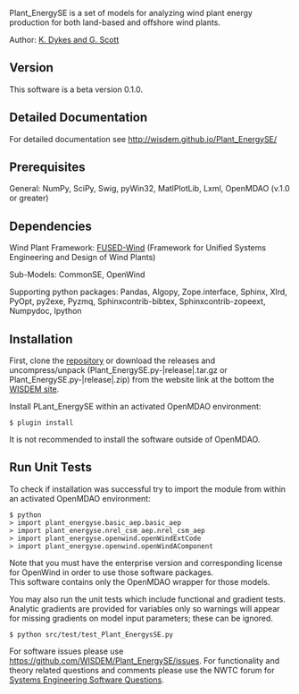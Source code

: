 Plant_EnergySE is a set of models for analyzing wind plant energy production for both land-based and offshore wind plants.

Author: [K. Dykes and G. Scott](mailto:nrel.wisdem+plantenergyse@gmail.com)

## Version

This software is a beta version 0.1.0.

## Detailed Documentation

For detailed documentation see <http://wisdem.github.io/Plant_EnergySE/>

## Prerequisites

General: NumPy, SciPy, Swig, pyWin32, MatlPlotLib, Lxml, OpenMDAO (v.1.0 or greater)

## Dependencies

Wind Plant Framework: [FUSED-Wind](http://fusedwind.org) (Framework for Unified Systems Engineering and Design of Wind Plants)

Sub-Models: CommonSE, OpenWind

Supporting python packages: Pandas, Algopy, Zope.interface, Sphinx, Xlrd, PyOpt, py2exe, Pyzmq, Sphinxcontrib-bibtex, Sphinxcontrib-zopeext, Numpydoc, Ipython

## Installation

First, clone the [repository](https://github.com/WISDEM/Plant_EnergySE)
or download the releases and uncompress/unpack (Plant_EnergySE.py-|release|.tar.gz or Plant_EnergySE.py-|release|.zip) from the website link at the bottom the [WISDEM site](http://nwtc.nrel.gov/Plant_EnergySE).

Install PLant_EnergySE within an activated OpenMDAO environment:

	$ plugin install

It is not recommended to install the software outside of OpenMDAO.

## Run Unit Tests

To check if installation was successful try to import the module from within an activated OpenMDAO environment:

	$ python
	> import plant_energyse.basic_aep.basic_aep
	> import plant_energyse.nrel_csm_aep.nrel_csm_aep
	> import plant_energyse.openwind.openWindExtCode
	> import plant_energyse.openwind.openWindAComponent

Note that you must have the enterprise version and corresponding license for OpenWind in order to use those software packages.  
This software contains only the OpenMDAO wrapper for those models.

You may also run the unit tests which include functional and gradient tests.  Analytic gradients are provided for variables only so warnings will appear for missing gradients on model input parameters; these can be ignored.

	$ python src/test/test_Plant_EnergysSE.py

For software issues please use <https://github.com/WISDEM/Plant_EnergySE/issues>.  For functionality and theory related questions and comments please use the NWTC forum for [Systems Engineering Software Questions](https://wind.nrel.gov/forum/wind/viewtopic.php?f=34&t=1002).
